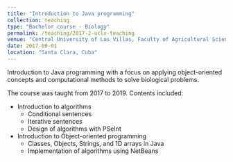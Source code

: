 ```yaml
---
title: "Introduction to Java programming"
collection: teaching
type: "Bachelor course - Biology"
permalink: /teaching/2017-2-uclv-teaching
venue: "Central University of Las Villas, Faculty of Agricultural Sciences"
date: 2017-09-01
location: "Santa Clara, Cuba"
---
```


Introduction to Java programming with a focus on applying object-oriented concepts and computational methods to solve biological problems.

The course was taught from 2017 to 2019. Contents included:

* Introduction to algorithms
  * Conditional sentences
  * Iterative sentences
  * Design of algorithms with PSeInt
* Introduction to Object-oriented programming
  * Classes, Objects, Strings, and 1D arrays in Java
  * Implementation of algorithms using NetBeans
